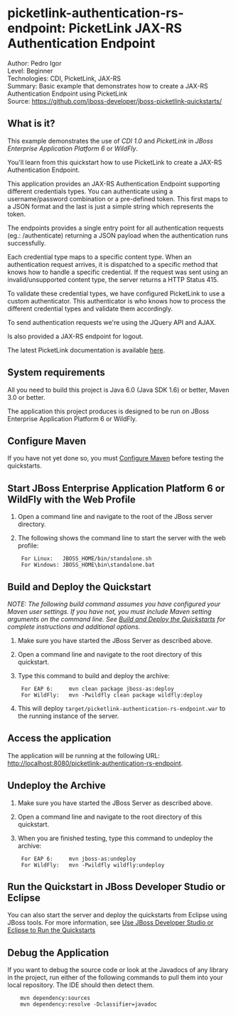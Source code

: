 picketlink-authentication-rs-endpoint: PicketLink JAX-RS Authentication Endpoint
===============================
Author: Pedro Igor  
Level: Beginner  
Technologies: CDI, PicketLink, JAX-RS  
Summary: Basic example that demonstrates how to create a JAX-RS Authentication Endpoint using PicketLink  
Source: <https://github.com/jboss-developer/jboss-picketlink-quickstarts/>


What is it?
-----------

This example demonstrates the use of *CDI 1.0* and *PicketLink* in *JBoss Enterprise Application Platform 6* or *WildFly*.

You'll learn from this quickstart how to use PicketLink to create a JAX-RS Authentication Endpoint.

This application provides an JAX-RS Authentication Endpoint supporting different credentials types. You can authenticate
using a username/password combination or a pre-defined token. This first maps to a JSON format and the last is just a
simple string which represents the token.

The endpoints provides a single entry point for all authentication requests (eg.: /authenticate) returning a JSON payload
when the authentication runs successfully.

Each credential type maps to a specific content type. When an authentication request arrives, it is dispatched to a specific
method that knows how to handle a specific credential. If the request was sent using an invalid/unsupported content type,
the server returns a HTTP Status 415.

To validate these credential types, we have configured PicketLink to use a custom authenticator. This authenticator is who
knows how to process the different credential types and validate them accordingly.

To send authentication requests we're using the JQuery API and AJAX.

Is also provided a JAX-RS endpoint for logout.

The latest PicketLink documentation is available [here](http://docs.jboss.org/picketlink/2/latest/).


System requirements
-------------------

All you need to build this project is Java 6.0 (Java SDK 1.6) or better, Maven 3.0 or better.

The application this project produces is designed to be run on JBoss Enterprise Application Platform 6 or WildFly.

 
Configure Maven
---------------

If you have not yet done so, you must [Configure Maven](http://www.jboss.org/jdf/quickstarts/jboss-as-quickstart/#configure_maven) before testing the quickstarts.


Start JBoss Enterprise Application Platform 6 or WildFly with the Web Profile
-------------------------

1. Open a command line and navigate to the root of the JBoss server directory.
2. The following shows the command line to start the server with the web profile:

        For Linux:   JBOSS_HOME/bin/standalone.sh
        For Windows: JBOSS_HOME\bin\standalone.bat

 
Build and Deploy the Quickstart
-------------------------

_NOTE: The following build command assumes you have configured your Maven user settings. If you have not, you must include Maven setting arguments on the command line. See [Build and Deploy the Quickstarts](../README.md#build-and-deploy-the-quickstarts) for complete instructions and additional options._

1. Make sure you have started the JBoss Server as described above.
2. Open a command line and navigate to the root directory of this quickstart.
3. Type this command to build and deploy the archive:

        For EAP 6:     mvn clean package jboss-as:deploy
        For WildFly:   mvn -Pwildfly clean package wildfly:deploy

4. This will deploy `target/picketlink-authentication-rs-endpoint.war` to the running instance of the server.


Access the application 
---------------------

The application will be running at the following URL: <http://localhost:8080/picketlink-authentication-rs-endpoint>. 


Undeploy the Archive
--------------------

1. Make sure you have started the JBoss Server as described above.
2. Open a command line and navigate to the root directory of this quickstart.
3. When you are finished testing, type this command to undeploy the archive:

        For EAP 6:     mvn jboss-as:undeploy
        For WildFly:   mvn -Pwildfly wildfly:undeploy


Run the Quickstart in JBoss Developer Studio or Eclipse
-------------------------------------
You can also start the server and deploy the quickstarts from Eclipse using JBoss tools. For more information, see [Use JBoss Developer Studio or Eclipse to Run the Quickstarts](../README.md#use-jboss-developer-studio-or-eclipse-to-run-the-quickstarts) 


Debug the Application
------------------------------------

If you want to debug the source code or look at the Javadocs of any library in the project, run either of the following commands to pull them into your local repository. The IDE should then detect them.

        mvn dependency:sources
        mvn dependency:resolve -Dclassifier=javadoc

